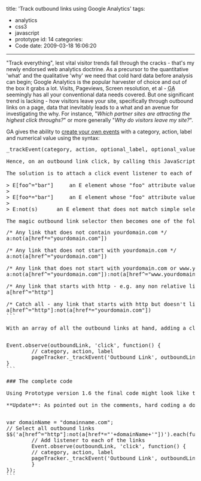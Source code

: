 title: 'Track outbound links using Google Analytics'
tags:
  - analytics
  - css3
  - javascript
  - prototype
id: 14
categories:
  - Code
date: 2009-03-18 16:06:20
---

"Track everything", lest vital visitor trends fall through the cracks - that's my newly endorsed web analytics doctrine. As a precursor to the quantitative 'what' and the qualitative 'why' we need that cold hard data before analysis can begin; Google Analytics is the popular harvester of choice and out of the box it grabs a lot. Visits, Pageviews, Screen resolution, et al - <abbr title="Google Analytics">GA</abbr> seemingly has all your conventional data needs covered. But one significant trend is lacking - how visitors leave your site, specifically through outbound links on a page, data that inevitably leads to a what and an avenue for investigating the why. For instance, "_Which partner sites are attracting the highest click throughs?_" or more generally "_Why do visitors leave my site?_".
<!--more-->

GA gives the ability to [create your own events](http://code.google.com/apis/analytics/docs/eventTrackerGuide.html) with a category, action, label and numerical value using the syntax:
<pre class="thin">_trackEvent(category, action, optional_label, optional_value)```

Hence, on an outbound link click, by calling this JavaScript method you can trigger a tracked event in GA. An obtrusive onclick attribute on every outbound link is both cumbersome to implement and difficult to manage, it also goes against the best practices of progressive enhancement and unobtrusiveness.

The solution is to attach a click event listener to each of the outbound links on the page, and the question becomes how to do that. CSS3 comes with a couple of handy [new selectors](http://www.w3.org/TR/css3-selectors/) that we can use in combination with Prototype or jQuery to root out the correct links. The appropriate selectors:

> E[foo^="bar"]  	an E element whose "foo" attribute value begins exactly with the string "bar">
> E[foo*="bar"] 	an E element whose "foo" attribute value contains the substring "bar">
> E:not(s)  	an E element that does not match simple selector s

The magic outbound link selector then becomes one of the following, depending on your needs:
<pre class='prettyprint'>
/* Any link that does not contain yourdomain.com */
a:not(a[href*="yourdomain.com"])

/* Any link that does not start with yourdomain.com */
a:not(a[href^="yourdomain.com"])

/* Any link that does not start with yourdomain.com or www.yourdomain.com */
a:not(a[href^="yourdomain.com"]):not(a[href^="www.yourdomain.com"])

/* Any link that starts with http - e.g. any non relative links */
a[href^="http"]

/* Catch all - any link that starts with http but doesn't link to your domain */
a[href^="http"]:not(a[href*="yourdomain.com"])
```

With an array of all the outbound links at hand, adding a click listener is simple. But we do need to set up the category, action and label. I have opted to create an arbitrary "Outbound Link" category that uses the link's text (with HTML tags stripped out) as the action and the url as the label:

<pre class='prettyprint'>
Event.observe(outboundLink, 'click', function() {
        // category, action, label
        pageTracker._trackEvent('Outbound Link', outboundLink.innerHTML.replace(/(&lt;([^&gt;]+)&gt;)/ig,&quot;&quot;), outboundLink.href);
}
```

### The complete code

Using Prototype version 1.6 the final code might look like this:

**Update**: As pointed out in the comments, hard coding a domain into your code isn't the best idea, `window.location.hostname` is a good alternative. This may not always work if you do not want to exclude subdomains.

<pre class="prettyprint">
var domainName = &quot;domainname.com&quot;;
// Select all outbound links
$$('a[href^=&quot;http&quot;]:not(a[href*=&quot;'+domainName+'&quot;])').each(function(outboundLink) {
        // Add listener to each of the links
        Event.observe(outboundLink, 'click', function() {
        // category, action, label
        pageTracker._trackEvent('Outbound Link', outboundLink.innerHTML.replace(/(&lt;([^&gt;]+)&gt;)/ig,&quot;&quot;), outboundLink.href);
        }
});
```
